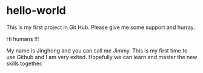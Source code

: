 # hello-world
This is my first project in Git Hub. Please give me some support and hurray.

Hi humans !!!

My name is Jinghong and you can call me Jimmy. This is my first time to use Github and I am very exited.
Hopefully we can learn and master the new skills together.
